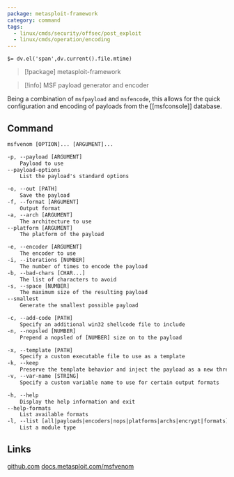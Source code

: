 ```yaml
---
package: metasploit-framework
category: command
tags:
  - linux/cmds/security/offsec/post_exploit
  - linux/cmds/operation/encoding
---
```


`$= dv.el('span',dv.current().file.mtime)`
> [!package] metasploit-framework

> [!info] MSF payload generator and encoder

Being a combination of `msfpayload` and `msfencode`, this allows for the quick configuration and encoding of payloads from the [[msfconsole]] database.

## Command
```txt
msfvenom [OPTION]... [ARGUMENT]...

-p, --payload [ARGUMENT]
    Payload to use
--payload-options
    List the payload's standard options

-o, --out [PATH]
	Save the payload
-f, --format [ARGUMENT]
	Output format
-a, --arch [ARGUMENT]
	The architecture to use
--platform [ARGUMENT]
	The platform of the payload

-e, --encoder [ARGUMENT]
	The encoder to use
-i, --iterations [NUMBER]
    The number of times to encode the payload
-b, --bad-chars [CHAR...]
    The list of characters to avoid
-s, --space [NUMBER]
    The maximum size of the resulting payload
--smallest
	Generate the smallest possible payload

-c, --add-code [PATH]
	Specify an additional win32 shellcode file to include
-n, --nopsled [NUMBER]
	Prepend a nopsled of [NUMBER] size on to the payload

-x, --template [PATH]
    Specify a custom executable file to use as a template
-k, --keep
    Preserve the template behavior and inject the payload as a new thread
-v, --var-name [STRING]
	Specify a custom variable name to use for certain output formats

-h, --help
	Display the help information and exit 
--help-formats
	List available formats
-l, --list [all|payloads|encoders|nops|platforms|archs|encrypt|formats]
	List a module type
```

## Links
[github.com](https://github.com/rapid7/metasploit-payloads)
[docs.metasploit.com/msfvenom](https://docs.metasploit.com/docs/using-metasploit/basics/how-to-use-msfvenom.html)
